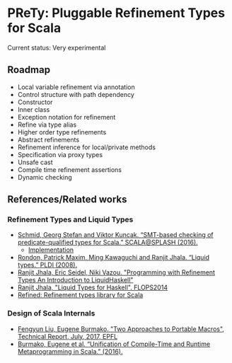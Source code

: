 # PReTy: Pluggable Refinement Types for Scala

Current status: Very experimental

## Roadmap


* Local variable refinement via annotation
* Control structure with path dependency
* Constructor
* Inner class
* Exception notation for refinement
* Refine via type alias
* Higher order type refinements
* Abstract refinements
* Refinement inference for local/private methods
* Specification via proxy types
* Unsafe cast
* Compile time refinement assertions
* Dynamic checking

## References/Related works

### Refinement Types and Liquid Types
* [Schmid, Georg Stefan and Viktor Kuncak. “SMT-based checking of predicate-qualified types for Scala.” SCALA@SPLASH (2016).](http://lara.epfl.ch/~kuncak/papers/SchmidKuncak16CheckingPredicate.pdf)
  * [Implementation](https://github.com/gsps/dotty/tree/liquidtyper)
* [Rondon, Patrick Maxim, Ming Kawaguchi and Ranjit Jhala. “Liquid types.” PLDI (2008).](https://ranjitjhala.github.io/static/liquid_types.pdf)
* [Ranjit Jhala, Eric Seidel, Niki Vazou. "Programming with Refinement Types An Introduction to LiquidHaskell"](http://ucsd-progsys.github.io/liquidhaskell-tutorial/)
* [Ranjit Jhala, "Liquid Types for Haskell". FLOPS2014](http://goto.ucsd.edu/~rjhala/flops14/lhs/)
* [Refined: Refinement types library for Scala](https://github.com/fthomas/refined)

### Design of Scala Internals
* [Fengyun Liu, Eugene Burmako. "Two Approaches to Portable Macros", Technical Report, July, 2017, EPFL](https://infoscience.epfl.ch/record/231413/files/gestalt.pdf)
* [Burmako, Eugene et al. “Unification of Compile-Time and Runtime Metaprogramming in Scala.” (2016).](https://infoscience.epfl.ch/record/226166/files/EPFL_TH7159.pdf)
